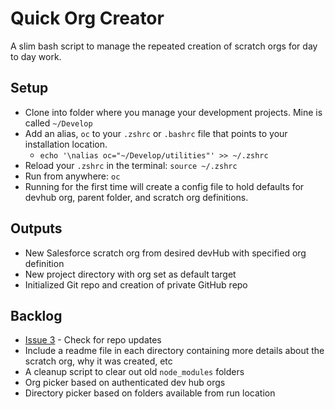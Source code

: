 # Quick Org Creator

A slim bash script to manage the repeated creation of scratch orgs for day to day work.

## Setup

- Clone into folder where you manage your development projects. Mine is called `~/Develop`
- Add an alias, `oc` to your `.zshrc` or `.bashrc` file that points to your installation location.
  - `echo '\nalias oc="~/Develop/utilities"' >> ~/.zshrc`
- Reload your `.zshrc` in the terminal: `source ~/.zshrc`
- Run from anywhere: `oc`
- Running for the first time will create a config file to hold defaults for devhub org, parent folder, and scratch org definitions.

## Outputs

- New Salesforce scratch org from desired devHub with specified org definition
- New project directory with org set as default target
- Initialized Git repo and creation of private GitHub repo

## Backlog

- [Issue 3](https://github.com/mvogelgesang/quick-org-creator/issues/3) - Check for repo updates 
- Include a readme file in each directory containing more details about the scratch org, why it was created, etc
- A cleanup script to clear out old `node_modules` folders
- Org picker based on authenticated dev hub orgs
- Directory picker based on folders available from run location
